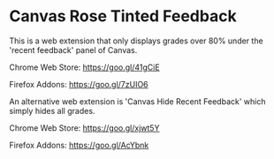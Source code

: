 # Canvas Rose Tinted Feedback

This is a web extension that only displays grades over 80% under the 'recent feedback' panel of Canvas.

Chrome Web Store: https://goo.gl/41gCiE

Firefox Addons: https://goo.gl/7zUIO6

An alternative web extension is 'Canvas Hide Recent Feedback' which simply hides all grades.

Chrome Web Store: https://goo.gl/xjwt5Y

Firefox Addons: https://goo.gl/AcYbnk
